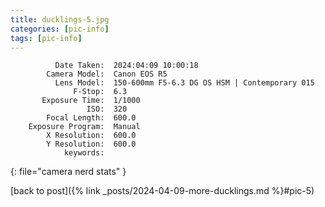 ```yaml
---
title: ducklings-5.jpg
categories: [pic-info]
tags: [pic-info]
---
```


```text
          Date Taken:  2024:04:09 10:00:18
        Camera Model:  Canon EOS R5
          Lens Model:  150-600mm F5-6.3 DG OS HSM | Contemporary 015
              F-Stop:  6.3
       Exposure Time:  1/1000
                 ISO:  320
        Focal Length:  600.0
    Exposure Program:  Manual
        X Resolution:  600.0
        Y Resolution:  600.0
            keywords:  
```
{: file="camera nerd stats" }

[back to post]({% link _posts/2024-04-09-more-ducklings.md %}#pic-5)